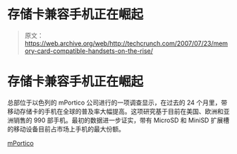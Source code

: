 # 存储卡兼容手机正在崛起

> 原文：<https://web.archive.org/web/http://techcrunch.com/2007/07/23/memory-card-compatible-handsets-on-the-rise/>

# 存储卡兼容手机正在崛起

总部位于以色列的 mPortico 公司进行的一项调查显示，在过去的 24 个月里，带移动存储卡的手机在全球的普及率大幅提高。这项研究基于目前在美国、欧洲和亚洲销售的 990 部手机。最初的数据进一步证实，带有 MicroSD 和 MiniSD 扩展槽的移动设备目前占市场上手机的最大份额。

[mPortico](https://web.archive.org/web/20201124145001/http://www.mportico.com/)